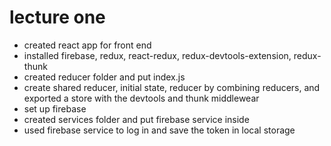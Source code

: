 # lecture one
- created react app for front end
- installed firebase, redux, react-redux, redux-devtools-extension, redux-thunk
- created reducer folder and put index.js
- create shared reducer, initial state, reducer by combining reducers, and exported a store with the devtools and thunk middlewear
- set up firebase
- created services folder and put firebase service inside
- used firebase service to log in and save the token in local storage


